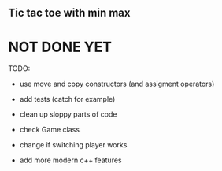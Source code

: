 ## Tic tac toe with min max

# NOT DONE YET 

TODO:

- use move and copy constructors (and assigment operators) 

- add tests (catch for example) 

- clean up sloppy parts of code

- check Game class

- change if switching player works

- add more modern c++ features